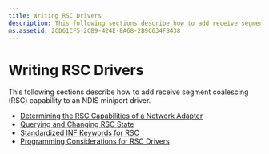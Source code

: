 ```yaml
---
title: Writing RSC Drivers
description: This following sections describe how to add receive segment coalescing (RSC) capability to an NDIS miniport driver.
ms.assetid: 2CD61CF5-2CB9-424E-8A68-2B9C634FB438
---
```


# Writing RSC Drivers


This following sections describe how to add receive segment coalescing (RSC) capability to an NDIS miniport driver.

-   [Determining the RSC Capabilities of a Network Adapter](determining-the-rsc-capabilities-of-a-network-adapter.md)
-   [Querying and Changing RSC State](querying-and-changing-rsc-state.md)
-   [Standardized INF Keywords for RSC](standardized-inf-keywords-for-rsc.md)
-   [Programming Considerations for RSC Drivers](programming-considerations-for-rsc-drivers.md)

 

 





